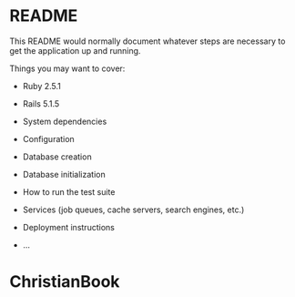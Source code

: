 # README

This README would normally document whatever steps are necessary to get the
application up and running.

Things you may want to cover:

* Ruby 2.5.1

* Rails 5.1.5

* System dependencies

* Configuration

* Database creation

* Database initialization

* How to run the test suite

* Services (job queues, cache servers, search engines, etc.)

* Deployment instructions

* ...
# ChristianBook

